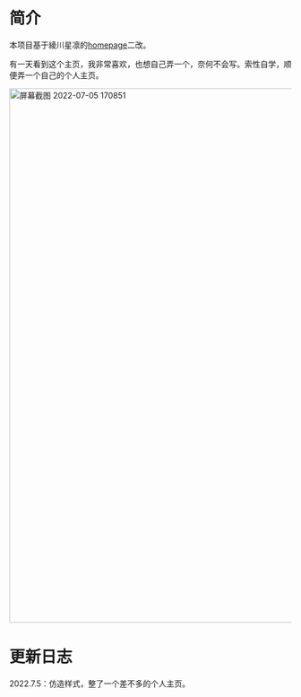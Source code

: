 # 简介
本项目基于綾川星凛的[homepage](https://github.com/AyagawaSeirin/homepage)二改。

有一天看到这个主页，我非常喜欢，也想自己弄一个，奈何不会写。索性自学，顺便弄一个自己的个人主页。

<img width="953" alt="屏幕截图 2022-07-05 170851" src="https://user-images.githubusercontent.com/68531942/177299896-286ce5ac-7549-468b-a818-50ac285fa0ee.png">


# 更新日志

2022.7.5：仿造样式，整了一个差不多的个人主页。
